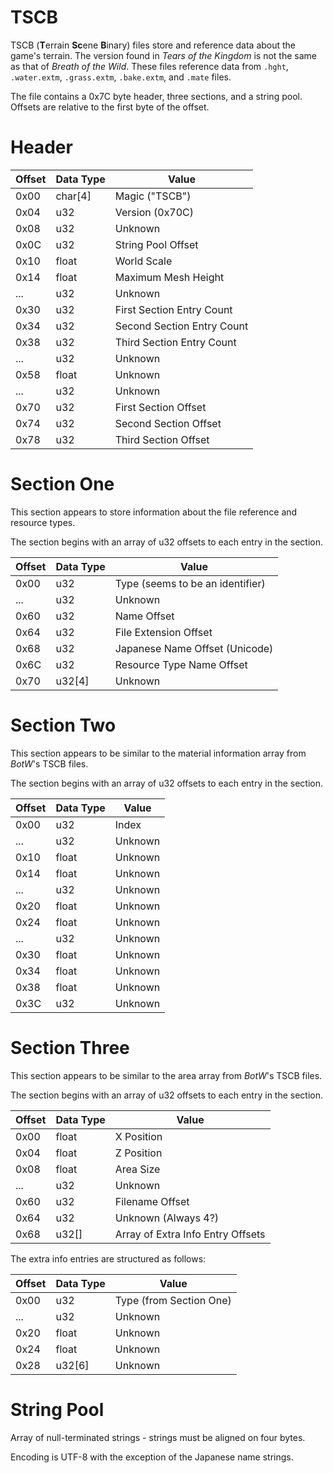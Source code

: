 # TSCB
TSCB (**T**errain **Sc**ene **B**inary) files store and reference data about the game's terrain. The version found in *Tears of the Kingdom* is not the same as that of *Breath of the Wild*. These files reference data from `.hght`, `.water.extm`, `.grass.extm`, `.bake.extm`, and `.mate` files.

The file contains a 0x7C byte header, three sections, and a string pool. Offsets are relative to the first byte of the offset.

# Header
| Offset | Data Type | Value                               |
|--------|-----------|-------------------------------------|
| 0x00   | char[4]   | Magic ("TSCB")                      |
| 0x04   | u32       | Version (0x70C)                     |
| 0x08   | u32       | Unknown                             |
| 0x0C   | u32       | String Pool Offset                  |
| 0x10   | float     | World Scale                         |
| 0x14   | float     | Maximum Mesh Height                 |
| ...    | u32       | Unknown                             |
| 0x30   | u32       | First Section Entry Count           |
| 0x34   | u32       | Second Section Entry Count          |
| 0x38   | u32       | Third Section Entry Count           |
| ...    | u32       | Unknown                             |
| 0x58   | float     | Unknown                             |
| ...    | u32       | Unknown                             |
| 0x70   | u32       | First Section Offset                |
| 0x74   | u32       | Second Section Offset               |
| 0x78   | u32       | Third Section Offset                |

# Section One
This section appears to store information about the file reference and resource types.

The section begins with an array of u32 offsets to each entry in the section.

| Offset | Data Type | Value                               |
|--------|-----------|-------------------------------------|
| 0x00   | u32       | Type (seems to be an identifier)    |
| ...    | u32       | Unknown                             |
| 0x60   | u32       | Name Offset                         |
| 0x64   | u32       | File Extension Offset               |
| 0x68   | u32       | Japanese Name Offset (Unicode)      |
| 0x6C   | u32       | Resource Type Name Offset           |
| 0x70   | u32[4]    | Unknown                             |

# Section Two
This section appears to be similar to the material information array from *BotW*'s TSCB files.

The section begins with an array of u32 offsets to each entry in the section.

| Offset | Data Type | Value                               |
|--------|-----------|-------------------------------------|
| 0x00   | u32       | Index                               |
| ...    | u32       | Unknown                             |
| 0x10   | float     | Unknown                             |
| 0x14   | float     | Unknown                             |
| ...    | u32       | Unknown                             |
| 0x20   | float     | Unknown                             |
| 0x24   | float     | Unknown                             |
| ...    | u32       | Unknown                             |
| 0x30   | float     | Unknown                             |
| 0x34   | float     | Unknown                             |
| 0x38   | float     | Unknown                             |
| 0x3C   | u32       | Unknown                             |

# Section Three
This section appears to be similar to the area array from *BotW*'s TSCB files.

The section begins with an array of u32 offsets to each entry in the section.

| Offset | Data Type | Value                               |
|--------|-----------|-------------------------------------|
| 0x00   | float     | X Position                          |
| 0x04   | float     | Z Position                          |
| 0x08   | float     | Area Size                           |
| ...    | u32       | Unknown                             |
| 0x60   | u32       | Filename Offset                     |
| 0x64   | u32       | Unknown (Always 4?)                 |
| 0x68   | u32[]     | Array of Extra Info Entry Offsets   |

The extra info entries are structured as follows:

| Offset | Data Type | Value                               |
|--------|-----------|-------------------------------------|
| 0x00   | u32       | Type (from Section One)             |
| ...    | u32       | Unknown                             |
| 0x20   | float     | Unknown                             |
| 0x24   | float     | Unknown                             |
| 0x28   | u32[6]    | Unknown                             |

# String Pool
Array of null-terminated strings - strings must be aligned on four bytes.

Encoding is UTF-8 with the exception of the Japanese name strings.
